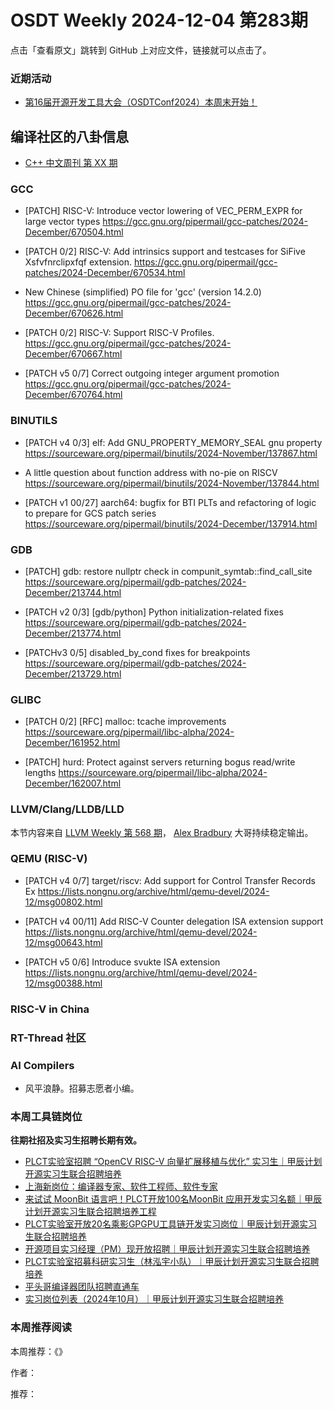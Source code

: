 # OSDT Weekly 2024-12-04 第283期

点击「查看原文」跳转到 GitHub 上对应文件，链接就可以点击了。

### 近期活动

- [第16届开源开发工具大会（OSDTConf2024）本周末开始！]()

## 编译社区的八卦信息

- [C++ 中文周刊 第 XX 期]()

### GCC

- [PATCH] RISC-V: Introduce vector lowering of VEC_PERM_EXPR for large vector types
    https://gcc.gnu.org/pipermail/gcc-patches/2024-December/670504.html

- [PATCH 0/2] RISC-V: Add intrinsics support and testcases for SiFive Xsfvfnrclipxfqf extension.
    https://gcc.gnu.org/pipermail/gcc-patches/2024-December/670534.html

- New Chinese (simplified) PO file for 'gcc' (version 14.2.0)
    https://gcc.gnu.org/pipermail/gcc-patches/2024-December/670626.html

- [PATCH 0/2] RISC-V: Support RISC-V Profiles.
    https://gcc.gnu.org/pipermail/gcc-patches/2024-December/670667.html

- [PATCH v5 0/7] Correct outgoing integer argument promotion
    https://gcc.gnu.org/pipermail/gcc-patches/2024-December/670764.html

### BINUTILS

- [PATCH v4 0/3] elf: Add GNU_PROPERTY_MEMORY_SEAL gnu property
    https://sourceware.org/pipermail/binutils/2024-November/137867.html

- A little question about function address with no-pie on RISCV
    https://sourceware.org/pipermail/binutils/2024-November/137844.html

- [PATCH v1 00/27] aarch64: bugfix for BTI PLTs and refactoring of logic to prepare for GCS patch series
    https://sourceware.org/pipermail/binutils/2024-December/137914.html

### GDB

- [PATCH] gdb: restore nullptr check in compunit_symtab::find_call_site
    https://sourceware.org/pipermail/gdb-patches/2024-December/213744.html

- [PATCH v2 0/3] [gdb/python] Python initialization-related fixes
    https://sourceware.org/pipermail/gdb-patches/2024-December/213774.html

- [PATCHv3 0/5] disabled_by_cond fixes for breakpoints
    https://sourceware.org/pipermail/gdb-patches/2024-December/213729.html

### GLIBC

- [PATCH 0/2] [RFC] malloc: tcache improvements
    https://sourceware.org/pipermail/libc-alpha/2024-December/161952.html

- [PATCH] hurd: Protect against servers returning bogus read/write lengths
    https://sourceware.org/pipermail/libc-alpha/2024-December/162007.html

### LLVM/Clang/LLDB/LLD

本节内容来自 [LLVM Weekly 第 568 期](http://llvmweekly.org/issue/568)，
[Alex Bradbury](https://www.linkedin.com/in/alex-bradbury/) 大哥持续稳定输出。

### QEMU (RISC-V)

- [PATCH v4 0/7] target/riscv: Add support for Control Transfer Records Ex
    https://lists.nongnu.org/archive/html/qemu-devel/2024-12/msg00802.html

- [PATCH v4 00/11] Add RISC-V Counter delegation ISA extension support
    https://lists.nongnu.org/archive/html/qemu-devel/2024-12/msg00643.html

- [PATCH v5 0/6] Introduce svukte ISA extension
    https://lists.nongnu.org/archive/html/qemu-devel/2024-12/msg00388.html

### RISC-V in China

### RT-Thread 社区

### AI Compilers

- 风平浪静。招募志愿者小编。

### 本周工具链岗位

**往期社招及实习生招聘长期有效。**

- [PLCT实验室招聘 “OpenCV RISC-V 向量扩展移植与优化” 实习生｜甲辰计划开源实习生联合招聘培养](https://mp.weixin.qq.com/s/NSFIlymcfe_gJBmJXK0Zng)
- [上海新岗位：编译器专家、软件工程师、软件专家](https://mp.weixin.qq.com/s/pX2R3znrPCxdsOLVg9YVXA)
- [来试试 MoonBit 语言吧！PLCT开放100名MoonBit 应用开发实习名额｜甲辰计划开源实习生联合招聘培养工程](https://mp.weixin.qq.com/s/VUwXNvYzharpK6Aou4hssw)
- [PLCT实验室开放20名乘影GPGPU工具链开发实习岗位｜甲辰计划开源实习生联合招聘培养](https://mp.weixin.qq.com/s/DalDbZYiP2IFALvB2Wwb6w)
- [开源项目实习经理（PM）现开放招聘｜甲辰计划开源实习生联合招聘培养](https://mp.weixin.qq.com/s/9uIxvaMOVjsbcGjHbidvgg)
- [PLCT实验室招募科研实习生（林泓宇小队）｜甲辰计划开源实习生联合招聘培养](https://mp.weixin.qq.com/s/8XtWlfBF9RxUoUCHskQpPw)
- [平头哥编译器团队招聘直通车](https://mp.weixin.qq.com/s/fRFWolihmi05hTuBvI8u2g)
- [实习岗位列表（2024年10月）｜甲辰计划开源实习生联合招聘培养](https://mp.weixin.qq.com/s/UCcsvhw6Kxw3EQOd0JVlUg)

### 本周推荐阅读

本周推荐：《》

作者：

推荐：
